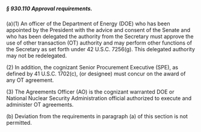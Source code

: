 ##### § 930.110 Approval requirements. #####

(a)(1) An officer of the Department of Energy (DOE) who has been appointed by the President with the advice and consent of the Senate and who has been delegated the authority from the Secretary must approve the use of other transaction (OT) authority and may perform other functions of the Secretary as set forth under 42 U.S.C. 7256(g). This delegated authority may not be redelegated.

(2) In addition, the cognizant Senior Procurement Executive (SPE), as defined by 41 U.S.C. 1702(c), (or designee) must concur on the award of any OT agreement.

(3) The Agreements Officer (AO) is the cognizant warranted DOE or National Nuclear Security Administration official authorized to execute and administer OT agreements.

(b) Deviation from the requirements in paragraph (a) of this section is not permitted.